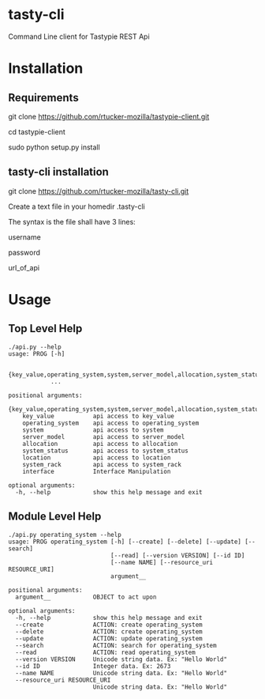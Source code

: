 tasty-cli
=========

Command Line client for Tastypie REST Api

Installation
=

Requirements
-

git clone https://github.com/rtucker-mozilla/tastypie-client.git

cd tastypie-client

sudo python setup.py install

tasty-cli installation
-
git clone https://github.com/rtucker-mozilla/tasty-cli.git

Create a text file in your homedir .tasty-cli

The syntax is the file shall have 3 lines:

username

password

url_of_api

Usage
=

Top Level Help
-

    ./api.py --help
    usage: PROG [-h]
                
                {key_value,operating_system,system,server_model,allocation,system_status,location,system_rack,interface}
                ...
    
    positional arguments:
      {key_value,operating_system,system,server_model,allocation,system_status,location,system_rack,interface}
        key_value           api access to key_value
        operating_system    api access to operating_system
        system              api access to system
        server_model        api access to server_model
        allocation          api access to allocation
        system_status       api access to system_status
        location            api access to location
        system_rack         api access to system_rack
        interface           Interface Manipulation
    
    optional arguments:
      -h, --help            show this help message and exit

Module Level Help
-
    ./api.py operating_system --help
    usage: PROG operating_system [-h] [--create] [--delete] [--update] [--search]
                                 [--read] [--version VERSION] [--id ID]
                                 [--name NAME] [--resource_uri RESOURCE_URI]
                                 argument__
    
    positional arguments:
      argument__            OBJECT to act upon
    
    optional arguments:
      -h, --help            show this help message and exit
      --create              ACTION: create operating_system
      --delete              ACTION: create operating_system
      --update              ACTION: update operating_system
      --search              ACTION: search for operating_system
      --read                ACTION: read operating_system
      --version VERSION     Unicode string data. Ex: "Hello World"
      --id ID               Integer data. Ex: 2673
      --name NAME           Unicode string data. Ex: "Hello World"
      --resource_uri RESOURCE_URI
                            Unicode string data. Ex: "Hello World"
